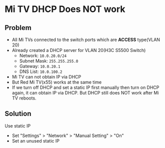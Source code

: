 # Mi TV DHCP Does NOT work

## Problem
* All Mi TVs connected to the switch ports which are **ACCESS** type(VLAN 20)
* Already created a DHCP server for VLAN 20(H3C S5500 Switch)
  * Network: `10.0.20.0/24`
  * Subnet Mask: `255.255.255.0`
  * Gateway: `10.0.20.1`
  * DNS List: `10.0.100.2`
* Mi TV can not obtain IP via DHCP
* But Red Mi TV(x55) works at the same time
* If we turn off DHCP and set a static IP first manually then turn on DHCP again, it can obtain IP via DHCP. But DHCP still does NOT work after Mi TV reboots.

## Solution
Use static IP
* Set "Settings" > "Network" > "Manual Setting" > "On"
* Set an unused static IP
